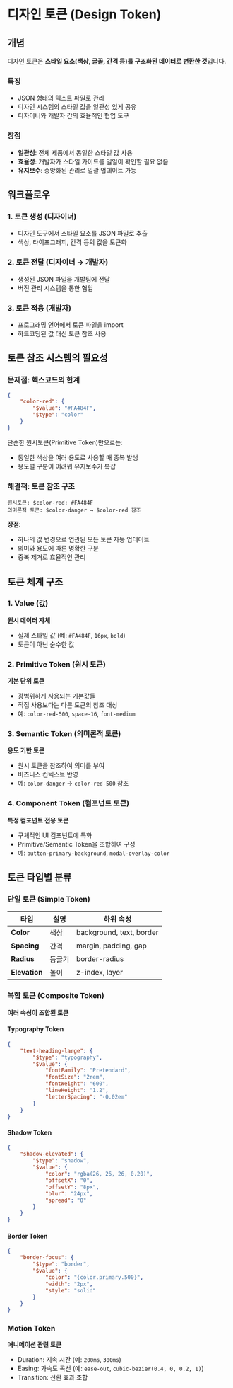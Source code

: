 # 디자인 토큰 (Design Token)

## 개념

디자인 토큰은 **스타일 요소(색상, 글꼴, 간격 등)를 구조화된 데이터로 변환한 것**입니다.

### 특징

- JSON 형태의 텍스트 파일로 관리
- 디자인 시스템의 스타일 값을 일관성 있게 공유
- 디자이너와 개발자 간의 효율적인 협업 도구

### 장점

- **일관성**: 전체 제품에서 동일한 스타일 값 사용
- **효율성**: 개발자가 스타일 가이드를 일일이 확인할 필요 없음
- **유지보수**: 중앙화된 관리로 일괄 업데이트 가능

## 워크플로우

### 1. 토큰 생성 (디자이너)

- 디자인 도구에서 스타일 요소를 JSON 파일로 추출
- 색상, 타이포그래피, 간격 등의 값을 토큰화

### 2. 토큰 전달 (디자이너 → 개발자)

- 생성된 JSON 파일을 개발팀에 전달
- 버전 관리 시스템을 통한 협업

### 3. 토큰 적용 (개발자)

- 프로그래밍 언어에서 토큰 파일을 import
- 하드코딩된 값 대신 토큰 참조 사용

## 토큰 참조 시스템의 필요성

### 문제점: 헥스코드의 한계

```json
{
    "color-red": {
        "$value": "#FA484F",
        "$type": "color"
    }
}
```

단순한 원시토큰(Primitive Token)만으로는:

- 동일한 색상을 여러 용도로 사용할 때 중복 발생
- 용도별 구분이 어려워 유지보수가 복잡

### 해결책: 토큰 참조 구조

```
원시토큰: $color-red: #FA484F
의미론적 토큰: $color-danger → $color-red 참조
```

**장점**:

- 하나의 값 변경으로 연관된 모든 토큰 자동 업데이트
- 의미와 용도에 따른 명확한 구분
- 중복 제거로 효율적인 관리

## 토큰 체계 구조

### 1. Value (값)

**원시 데이터 자체**

- 실제 스타일 값 (예: `#FA484F`, `16px`, `bold`)
- 토큰이 아닌 순수한 값

### 2. Primitive Token (원시 토큰)

**기본 단위 토큰**

- 광범위하게 사용되는 기본값들
- 직접 사용보다는 다른 토큰의 참조 대상
- 예: `color-red-500`, `space-16`, `font-medium`

### 3. Semantic Token (의미론적 토큰)

**용도 기반 토큰**

- 원시 토큰을 참조하여 의미를 부여
- 비즈니스 컨텍스트 반영
- 예: `color-danger` → `color-red-500` 참조

### 4. Component Token (컴포넌트 토큰)

**특정 컴포넌트 전용 토큰**

- 구체적인 UI 컴포넌트에 특화
- Primitive/Semantic Token을 조합하여 구성
- 예: `button-primary-background`, `modal-overlay-color`

## 토큰 타입별 분류

### 단일 토큰 (Simple Token)

| 타입 | 설명 | 하위 속성 |
|------|------|-----------|
| **Color** | 색상 | background, text, border |
| **Spacing** | 간격 | margin, padding, gap |
| **Radius** | 둥글기 | border-radius |
| **Elevation** | 높이 | z-index, layer |

### 복합 토큰 (Composite Token)

**여러 속성이 조합된 토큰**

#### Typography Token

```json
{
    "text-heading-large": {
        "$type": "typography",
        "$value": {
            "fontFamily": "Pretendard",
            "fontSize": "2rem",
            "fontWeight": "600",
            "lineHeight": "1.2",
            "letterSpacing": "-0.02em"
        }
    }
}
```

#### Shadow Token

```json
{
    "shadow-elevated": {
        "$type": "shadow",
        "$value": {
            "color": "rgba(26, 26, 26, 0.20)",
            "offsetX": "0",
            "offsetY": "8px",
            "blur": "24px",
            "spread": "0"
        }
    }
}
```

#### Border Token

```json
{
    "border-focus": {
        "$type": "border",
        "$value": {
            "color": "{color.primary.500}",
            "width": "2px",
            "style": "solid"
        }
    }
}
```

### Motion Token

**애니메이션 관련 토큰**

- Duration: 지속 시간 (예: `200ms`, `300ms`)
- Easing: 가속도 곡선 (예: `ease-out`, `cubic-bezier(0.4, 0, 0.2, 1)`)
- Transition: 전환 효과 조합

